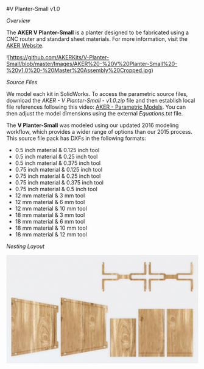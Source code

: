 #V Planter-Small v1.0

*Overview*

The **AKER V Planter-Small** is a planter designed to be fabricated using a CNC router and standard sheet materials. For more information, visit the [AKER Website](http://www.akerkits.com).

![https://github.com/AKERKits/V-Planter-Small/blob/master/Images/AKER%20-%20V%20Planter-Small%20-%20v1.0%20-%20Master%20Assembly%20Cropped.jpg)

*Source Files*

We model each kit in SolidWorks. To access the parametric source files, download the *AKER - V Planter-Small - v1.0.zip* file and then establish local file references following this video: [AKER - Parametric Models](https://www.youtube.com/watch?v=Ewdrlv4nSA0). You can then adjust the model dimensions using the external *Equations.txt* file.

The **V Planter-Small** was modeled using our updated 2016 modeling workflow, which provides a wider range of options than our 2015 process. This source file pack has DXFs in the following formats:

 * 0.5 inch material & 0.125 inch tool
 * 0.5 inch material & 0.25 inch tool
 * 0.5 inch material & 0.375 inch tool
 * 0.75 inch material & 0.125 inch tool
 * 0.75 inch material & 0.25 inch tool
 * 0.75 inch material & 0.375 inch tool
 * 0.75 inch material & 0.5 inch tool
 * 12 mm material & 3 mm tool
 * 12 mm material & 6 mm tool
 * 12 mm material & 10 mm tool
 * 18 mm material & 3 mm tool
 * 18 mm material & 6 mm tool
 * 18 mm material & 10 mm tool
 * 18 mm material & 12 mm tool

*Nesting Layout*

![V Planter-Small](https://github.com/AKERKits/V-Planter-Small/blob/master/Images/AKER%20-%20V%20Planter%20-%20v1.0%20-%20Nesting%20Assembly%20Cropped-min.jpg)
